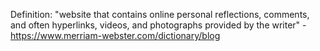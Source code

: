 Definition: "website that contains online personal reflections, comments, and often hyperlinks, videos, and photographs provided by the writer" - https://www.merriam-webster.com/dictionary/blog